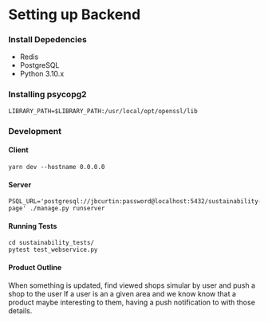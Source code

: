 # Setting up Backend

### Install Depedencies


* Redis
* PostgreSQL
* Python 3.10.x


### Installing psycopg2
```
LIBRARY_PATH=$LIBRARY_PATH:/usr/local/opt/openssl/lib
```

### Development

#### Client

```
yarn dev --hostname 0.0.0.0
```


#### Server
```
PSQL_URL='postgresql://jbcurtin:password@localhost:5432/sustainability-page' ./manage.py runserver
```

#### Running Tests


```
cd sustainability_tests/
pytest test_webservice.py
```


#### Product Outline

When something is updated, find viewed shops simular by user and push a shop to the user
If a user is an a given area and we know know that a product maybe interesting to them, having a push notification
to with those details.
